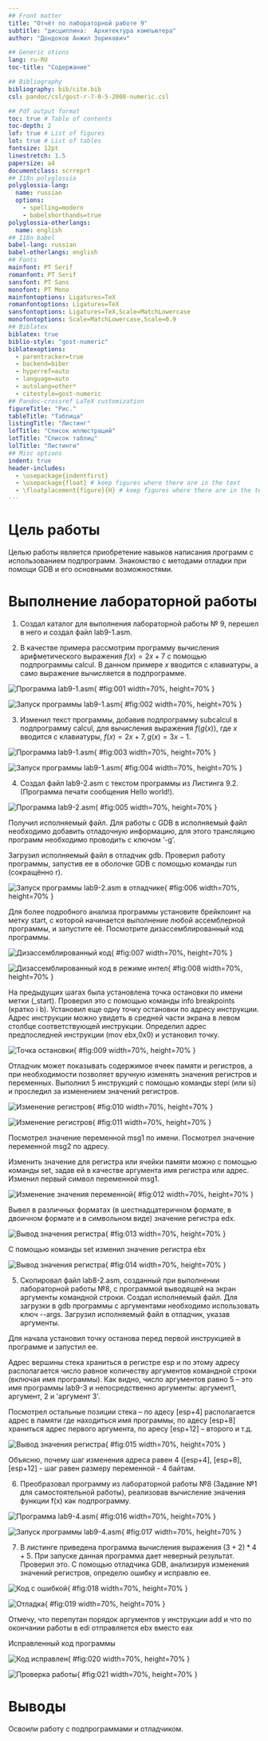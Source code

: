 ```yaml
---
## Front matter
title: "Отчёт по лабораторной работе 9"
subtitle: "дисциплина:	Архитектура компьютера"
author: "Дондоков Анжил Зорикович"

## Generic otions
lang: ru-RU
toc-title: "Содержание"

## Bibliography
bibliography: bib/cite.bib
csl: pandoc/csl/gost-r-7-0-5-2008-numeric.csl

## Pdf output format
toc: true # Table of contents
toc-depth: 2
lof: true # List of figures
lot: true # List of tables
fontsize: 12pt
linestretch: 1.5
papersize: a4
documentclass: scrreprt
## I18n polyglossia
polyglossia-lang:
  name: russian
  options:
	- spelling=modern
	- babelshorthands=true
polyglossia-otherlangs:
  name: english
## I18n babel
babel-lang: russian
babel-otherlangs: english
## Fonts
mainfont: PT Serif
romanfont: PT Serif
sansfont: PT Sans
monofont: PT Mono
mainfontoptions: Ligatures=TeX
romanfontoptions: Ligatures=TeX
sansfontoptions: Ligatures=TeX,Scale=MatchLowercase
monofontoptions: Scale=MatchLowercase,Scale=0.9
## Biblatex
biblatex: true
biblio-style: "gost-numeric"
biblatexoptions:
  - parentracker=true
  - backend=biber
  - hyperref=auto
  - language=auto
  - autolang=other*
  - citestyle=gost-numeric
## Pandoc-crossref LaTeX customization
figureTitle: "Рис."
tableTitle: "Таблица"
listingTitle: "Листинг"
lofTitle: "Список иллюстраций"
lotTitle: "Список таблиц"
lolTitle: "Листинги"
## Misc options
indent: true
header-includes:
  - \usepackage{indentfirst}
  - \usepackage{float} # keep figures where there are in the text
  - \floatplacement{figure}{H} # keep figures where there are in the text
---
```


# Цель работы

Целью работы является приобретение навыков написания программ с использованием подпрограмм.
Знакомство с методами отладки при помощи GDB и его основными возможностями.

# Выполнение лабораторной работы

1. Создал каталог для выполнения лабораторной работы № 9, перешел
в него и создал файл lab9-1.asm.

2. В качестве примера рассмотрим программу вычисления арифметического
выражения $f(x) = 2x+7$ с помощью подпрограммы calcul. В данном
примере $x$ вводится с клавиатуры, а само выражение вычисляется в подпрограмме. 

![Программа lab9-1.asm](image/01.png){ #fig:001 width=70%, height=70% }

![Запуск программы lab9-1.asm](image/02.png){ #fig:002 width=70%, height=70% }

3. Изменил текст программы, добавив подпрограмму subcalcul в подпрограмму calcul, 
для вычисления выражения $f(g(x))$, где $x$ вводится с клавиатуры, 
$f(x) = 2x + 7, g(x) = 3x − 1$.

![Программа lab9-1.asm](image/03.png){ #fig:003 width=70%, height=70% }

![Запуск программы lab9-1.asm](image/04.png){ #fig:004 width=70%, height=70% }

4. Создал файл lab9-2.asm с текстом программы из Листинга 9.2. (Программа печати сообщения Hello world!).

![Программа lab9-2.asm](image/05.png){ #fig:005 width=70%, height=70% }

Получил исполняемый файл. Для работы с GDB в исполняемый файл необходимо 
добавить отладочную информацию, для этого трансляцию программ необходимо проводить с ключом ‘-g’.

Загрузил исполняемый файл в отладчик gdb.
Проверил работу программы, запустив ее в оболочке GDB с помощью команды run 
(сокращённо r).

![Запуск программы lab9-2.asm в отладчике](image/06.png){ #fig:006 width=70%, height=70% }

Для более подробного анализа программы установите брейкпоинт на метку
start, с которой начинается выполнение любой ассемблерной программы, и запустите её.
Посмотрите дизассемблированный код программы.

![Дизассемблированный код](image/07.png){ #fig:007 width=70%, height=70% }

![Дизассемблированный код в режиме интел](image/08.png){ #fig:008 width=70%, height=70% }

На предыдущих шагах была установлена точка остановки по имени метки (_start). 
Проверил это с помощью команды info breakpoints (кратко i b).
Установил еще одну точку остановки по адресу инструкции. 
Адрес инструкции можно увидеть в средней части экрана в левом столбце соответствующей
инструкции. Определил адрес предпоследней инструкции (mov ebx,0x0) и установил точку.

![Точка остановки](image/09.png){ #fig:009 width=70%, height=70% }

Отладчик может показывать содержимое ячеек памяти и регистров, а при
необходимости позволяет вручную изменять значения регистров и переменных.
Выполнил 5 инструкций с помощью команды stepi (или si) и проследил за
изменением значений регистров.

![Изменение регистров](image/10.png){ #fig:010 width=70%, height=70% }

![Изменение регистров](image/11.png){ #fig:011 width=70%, height=70% }

Посмотрел значение переменной msg1 по имени.
Посмотрел значение переменной msg2 по адресу.

Изменить значение для регистра или ячейки памяти можно с помощью команды set, 
задав ей в качестве аргумента имя регистра или адрес. 
Изменил первый символ переменной msg1.

![Изменение значения переменной](image/12.png){ #fig:012 width=70%, height=70% }

Вывел в различных форматах (в шестнадцатеричном формате, в двоичном формате и в символьном виде) 
значение регистра edx.

![Вывод значения регистра](image/13.png){ #fig:013 width=70%, height=70% }

С помощью команды set изменил значение регистра ebx

![Вывод значения регистра](image/14.png){ #fig:014 width=70%, height=70% }

5. Скопировал файл lab8-2.asm, созданный при выполнении лабораторной работы №8, 
с программой выводящей на экран аргументы командной строки. Создал исполняемый файл.
Для загрузки в gdb программы с аргументами необходимо использовать ключ
--args. Загрузил исполняемый файл в отладчик, указав аргументы.

Для начала установил точку останова перед первой инструкцией в программе и запустил ее.

Адрес вершины стека храниться в регистре esp и по этому адресу располагается число равное количеству 
аргументов командной строки (включая имя программы).
Как видно, число аргументов равно 5 – это имя программы lab9-3 и 
непосредственно аргументы: аргумент1, аргумент, 2 и 'аргумент 3'.

Посмотрел остальные позиции стека – по адесу [esp+4] располагается адрес
в памяти где находиться имя программы, по адесу [esp+8] храниться адрес
первого аргумента, по аресу [esp+12] – второго и т.д.

![Вывод значения регистра](image/15.png){ #fig:015 width=70%, height=70% }

Объясню, почему шаг изменения адреса равен 4 ([esp+4], [esp+8], [esp+12] - 
шаг равен размеру переменной - 4 байтам.

6. Преобразовал программу из лабораторной работы №8 (Задание №1 для
самостоятельной работы), реализовав вычисление значения функции f(x)
как подпрограмму.

![Программа lab9-4.asm](image/16.png){ #fig:016 width=70%, height=70% }

![Запуск программы lab9-4.asm](image/17.png){ #fig:017 width=70%, height=70% }

7. В листинге приведена программа вычисления выражения $(3+2)*4+5$.
При запуске данная программа дает неверный результат. Проверил это.
С помощью отладчика GDB, анализируя изменения значений регистров,
определю ошибку и исправлю ее.

![Код с ошибкой](image/18.png){ #fig:018 width=70%, height=70% }

![Отладка](image/19.png){ #fig:019 width=70%, height=70% }

Отмечу, что перепутан порядок аргументов у инструкции add и что по окончании работы в edi отправляется ebx вместо eax

Исправленный код программы

![Код исправлен](image/20.png){ #fig:020 width=70%, height=70% }

![Проверка работы](image/21.png){ #fig:021 width=70%, height=70% }

# Выводы

Освоили работy с подпрограммами и отладчиком.